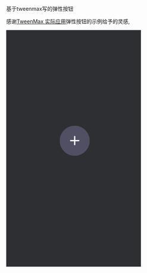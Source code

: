 基于tweenmax写的弹性按钮

感谢[TweenMax 实际应用](https://www.tweenmax.com.cn/cool/)弹性按钮的示例给予的灵感,

![bouncebutton](./bouncebutton.gif)